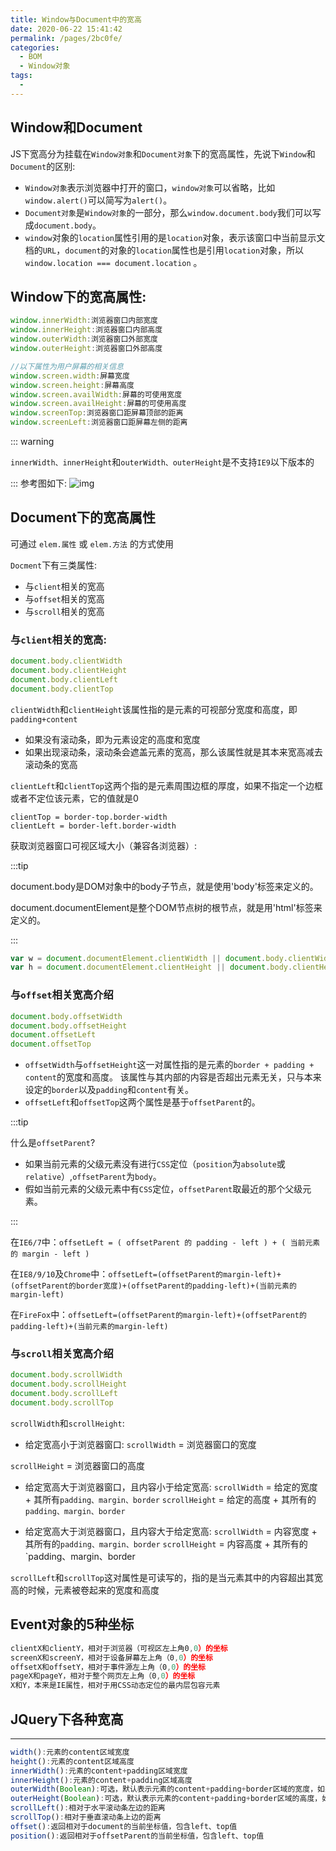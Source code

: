 ```yaml
---
title: Window与Document中的宽高
date: 2020-06-22 15:41:42
permalink: /pages/2bc0fe/
categories: 
  - BOM
  - Window对象
tags: 
  - 
---
```

## Window和Document
JS下宽高分为挂载在`Window对象`和`Document对象`下的宽高属性，先说下`Window`和`Document`的区别:

- `Window对象`表示浏览器中打开的窗口，`window对象`可以省略，比如`window.alert()`可以简写为`alert()`。
- `Document对象`是`Window对象`的一部分，那么`window.document.body`我们可以写成`document.body`。
- `window`对象的`location`属性引用的是`location`对象，表示该窗口中当前显示文档的`URL`，`document`的对象的`location`属性也是引用`location`对象，所以 `window.location === document.location` 。

## Window下的宽高属性:

```javascript
window.innerWidth:浏览器窗口内部宽度
window.innerHeight:浏览器窗口内部高度
window.outerWidth:浏览器窗口外部宽度
window.outerHeight:浏览器窗口外部高度

//以下属性为用户屏幕的相关信息
window.screen.width:屏幕宽度
window.screen.height:屏幕高度
window.screen.availWidth:屏幕的可使用宽度
window.screen.availHeight:屏幕的可使用高度
window.screenTop:浏览器窗口距屏幕顶部的距离
window.screenLeft:浏览器窗口距屏幕左侧的距离
```

::: warning

`innerWidth、innerHeight`和`outerWidth、outerHeight`是不支持`IE9`以下版本的

:::
参考图如下:
![img](https://cdn.jsdelivr.net/gh/aimeiyijia/blog-images/img/javascript/widthAndHeight.jpg)

## Document下的宽高属性

可通过 `elem.属性` 或 `elem.方法` 的方式使用

`Docment`下有三类属性:

- 与`client`相关的宽高
- 与`offset`相关的宽高
- 与`scroll`相关的宽高

### 与`client`相关的宽高:

```javascript
document.body.clientWidth
document.body.clientHeight
document.body.clientLeft
document.body.clientTop
```

`clientWidth`和`clientHeight`该属性指的是元素的可视部分宽度和高度，即`padding+content`

- 如果没有滚动条，即为元素设定的高度和宽度
- 如果出现滚动条，滚动条会遮盖元素的宽高，那么该属性就是其本来宽高减去滚动条的宽高

`clientLeft`和`clientTop`这两个指的是元素周围边框的厚度，如果不指定一个边框或者不定位该元素，它的值就是0

```
clientTop = border-top.border-width
clientLeft = border-left.border-width
```

获取浏览器窗口可视区域大小（兼容各浏览器）:

:::tip

document.body是DOM对象中的body子节点，就是使用'body'标签来定义的。

document.documentElement是整个DOM节点树的根节点，就是用'html'标签来定义的。

:::

```javascript
var w = document.documentElement.clientWidth || document.body.clientWidth;
var h = document.documentElement.clientHeight || document.body.clientHeight;
```

### 与`offset`相关宽高介绍

```javascript
document.body.offsetWidth
document.body.offsetHeight
document.offsetLeft
document.offsetTop
```

- `offsetWidth`与`offsetHeight`这一对属性指的是元素的`border + padding + content`的宽度和高度。
    该属性与其内部的内容是否超出元素无关，只与本来设定的`border`以及`padding`和`content`有关。
- `offsetLeft`和`offsetTop`这两个属性是基于`offsetParent`的。

:::tip

什么是`offsetParent`?

- 如果当前元素的父级元素没有进行`CSS`定位（`position`为`absolute`或`relative`）,`offsetParent`为`body`。
- 假如当前元素的父级元素中有`CSS`定位，`offsetParent`取最近的那个父级元素。

:::

在`IE6/7`中：`offsetLeft = ( offsetParent 的 padding - left ) + ( 当前元素的 margin - left )`

在`IE8/9/10`及`Chrome`中：`offsetLeft=(offsetParent的margin-left)+(offsetParent的border宽度)+(offsetParent的padding-left)+(当前元素的margin-left)`

在`FireFox`中：`offsetLeft=(offsetParent的margin-left)+(offsetParent的padding-left)+(当前元素的margin-left)`

### 与`scroll`相关宽高介绍

```javascript
document.body.scrollWidth
document.body.scrollHeight
document.body.scrollLeft
document.body.scrollTop
```

`scrollWidth`和`scrollHeight`:

- 给定宽高小于浏览器窗口:
    `scrollWidth` = 浏览器窗口的宽度

`scrollHeight` = 浏览器窗口的高度

- 给定宽高大于浏览器窗口，且内容小于给定宽高:
    `scrollWidth` = 给定的宽度 + 其所有`padding、margin、border`
`scrollHeight`  = 给定的高度 + 其所有的`padding、margin、border`


- 给定宽高大于浏览器窗口，且内容大于给定宽高:
    `scrollWidth` = 内容宽度 + 其所有的`padding、margin、border`
`scrollHeight` = 内容高度 + 其所有的`padding、margin、border

`scrollLeft`和`scrollTop`这对属性是可读写的，指的是当元素其中的内容超出其宽高的时候，元素被卷起来的宽度和高度

## Event对象的5种坐标

```javascript
clientX和clientY，相对于浏览器（可视区左上角0,0）的坐标
screenX和screenY，相对于设备屏幕左上角（0,0）的坐标
offsetX和offsetY，相对于事件源左上角（0,0）的坐标
pageX和pageY，相对于整个网页左上角（0,0）的坐标
X和Y，本来是IE属性，相对于用CSS动态定位的最内层包容元素
```

## JQuery下各种宽高

------

```javascript
width():元素的content区域宽度
height():元素的content区域高度
innerWidth():元素的content+padding区域宽度
innerHeight():元素的content+padding区域高度
outerWidth(Boolean):可选，默认表示元素的content+padding+border区域的宽度，如果为true表示元素的content+padding+border+margin区域的宽度
outerHeight(Boolean):可选，默认表示元素的content+padding+border区域的高度，如果为true表示元素的content+padding+border+margin区域的高度
scrollLeft():相对于水平滚动条左边的距离
scrollTop():相对于垂直滚动条上边的距离
offset():返回相对于document的当前坐标值，包含left、top值
position():返回相对于offsetParent的当前坐标值，包含left、top值
```